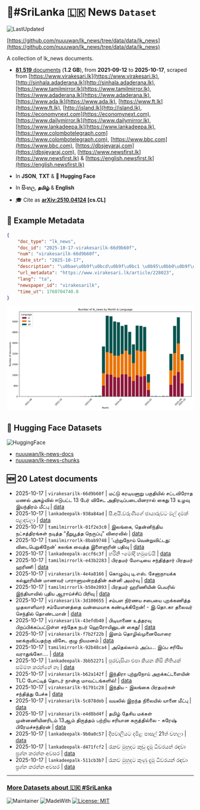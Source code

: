 # 📄#SriLanka 🇱🇰 News `Dataset`

![LastUpdated](https://img.shields.io/badge/last_updated-2025--10--17_18:28:18-green)

[https://github.com/nuuuwan/lk_news/tree/data/data/lk_news](https://github.com/nuuuwan/lk_news/tree/data/data/lk_news)

A collection of lk_news documents.

- [**81,519** documents](https://github.com/nuuuwan/lk_news/tree/data/data/lk_news) (**1.2 GB**), from **2021-09-12** to **2025-10-17**, scraped from [https://www.virakesari.lk](https://www.virakesari.lk), [http://sinhala.adaderana.lk](http://sinhala.adaderana.lk), [https://www.tamilmirror.lk](https://www.tamilmirror.lk), [https://www.adaderana.lk](https://www.adaderana.lk), [https://www.ada.lk](https://www.ada.lk), [https://www.ft.lk](https://www.ft.lk), [http://island.lk](http://island.lk), [https://economynext.com](https://economynext.com), [https://www.dailymirror.lk](https://www.dailymirror.lk), [https://www.lankadeepa.lk](https://www.lankadeepa.lk), [https://www.colombotelegraph.com](https://www.colombotelegraph.com), [https://www.bbc.com](https://www.bbc.com), [https://dbsjeyaraj.com](https://dbsjeyaraj.com), [https://www.newsfirst.lk](https://www.newsfirst.lk) & [https://english.newsfirst.lk](https://english.newsfirst.lk)

- In **JSON**, **TXT** & **🤗 Hugging Face**

- In **සිංහල**, **தமிழ்** & **English**

- 🎓 Cite as **[arXiv:2510.04124](https://arxiv.org/abs/2510.04124) [cs.CL]**

## 📝 Example Metadata

```json
{
    "doc_type": "lk_news",
    "doc_id": "2025-10-17-virakesarilk-66d9b60f",
    "num": "virakesarilk-66d9b60f",
    "date_str": "2025-10-17",
    "description": "\u0bae\u0b9f\u0bcd\u0b9f\u0bc1 \u0b95\u0bb0\u0b9f\u0bbf\u0baf\u0ba9\u0bbe\u0bb1\u0bc1 \u0baa\u0b95\u0bc1\u0ba4\u0bbf\u0baf\u0bbf\u0bb2\u0bcd \u0b9a\u0b9f\u0bcd\u0b9f\u0bb5\u0bbf\u0bb0\u0bcb\u0ba4 \u0bae\u0ba3\u0bb2\u0bcd \u0b85\u0b95\u0bb4\u0bcd\u0bb5\u0bbf\u0bb2\u0bcd \u0b88\u0b9f\u0bc1\u0baa\u0b9f\u0bcd\u0b9f 13 \u0baa\u0bc7\u0bb0\u0bcd \u0bb5\u0bbf\u0b9a\u0bc7\u0b9f \u0b85\u0ba4\u0bbf\u0bb0\u0b9f\u0bbf\u0baa\u0bcd\u0baa\u0b9f\u0bc8\u0baf\u0bbf\u0ba9\u0bb0\u0bbe\u0bb2\u0bcd \u0b95\u0bc8\u0ba4\u0bc1 13 \u0b89\u0bb4\u0bb5\u0bc1 \u0b87\u0baf\u0ba8\u0bcd\u0ba4\u0bbf\u0bb0\u0bae\u0bcd \u0bae\u0bc0\u0b9f\u0bcd\u0baa\u0bc1",
    "url_metadata": "https://www.virakesari.lk/article/228023",
    "lang": "ta",
    "newspaper_id": "virakesarilk",
    "time_ut": 1760704740.0
}
```

![Chart](https://raw.githubusercontent.com/nuuuwan/lk_news/refs/heads/data/data/lk_news/docs_by_month_and_lang.png)

## 🤗 Hugging Face Datasets

![HuggingFace](https://img.shields.io/badge/-HuggingFace-FDEE21?style=for-the-badge&logo=HuggingFace)

- [nuuuwan/lk-news-docs](https://huggingface.co/datasets/nuuuwan/lk-news-docs)
- [nuuuwan/lk-news-chunks](https://huggingface.co/datasets/nuuuwan/lk-news-chunks)

## 🆕 20 Latest documents

- 2025-10-17 | `virakesarilk-66d9b60f` | மட்டு கரடியனாறு பகுதியில் சட்டவிரோத மணல் அகழ்வில் ஈடுபட்ட 13 பேர் விசேட அதிரடிப்படையினரால் கைது 13 உழவு இயந்திரம் மீட்பு | [data](https://github.com/nuuuwan/lk_news/tree/data/data/lk_news/2020s/2025/2025-10-17-virakesarilk-66d9b60f)
- 2025-10-17 | `lankadeepalk-938a84ad` | සී.අයි.වරුණිගේ ඡායාරුවට මල් දමක් පළඳවලා | [data](https://github.com/nuuuwan/lk_news/tree/data/data/lk_news/2020s/2025/2025-10-17-lankadeepalk-938a84ad)
- 2025-10-17 | `tamilmirrorlk-01f2e3c0` | இலங்கை, தென்னிந்திய நட்சத்திரங்கள்  நடித்த “நீறுபூத்த நெருப்பு”   விரைவில் | [data](https://github.com/nuuuwan/lk_news/tree/data/data/lk_news/2020s/2025/2025-10-17-tamilmirrorlk-01f2e3c0)
- 2025-10-17 | `tamilmirrorlk-8bab9748` | ‘புற்றுநோய் வென்றுவிட்டது: விடைபெறுகிறேன்’   கலங்க வைத்த   இளைஞரின் பதிவு | [data](https://github.com/nuuuwan/lk_news/tree/data/data/lk_news/2020s/2025/2025-10-17-tamilmirrorlk-8bab9748)
- 2025-10-17 | `lankadeepalk-accf6c3f` | හරිනි -මෝදි හමුවෙයි | [data](https://github.com/nuuuwan/lk_news/tree/data/data/lk_news/2020s/2025/2025-10-17-lankadeepalk-accf6c3f)
- 2025-10-17 | `tamilmirrorlk-e43b2283` | பிரதமர் மோடியை சந்தித்தார் பிரதமர் ஹரிணி | [data](https://github.com/nuuuwan/lk_news/tree/data/data/lk_news/2020s/2025/2025-10-17-tamilmirrorlk-e43b2283)
- 2025-10-17 | `virakesarilk-4e4a8166` | கொழும்பு டி.எஸ். சேனாநாயக்க கல்லூரியின் மாணவர் பாராளுமன்றத்தின் கன்னி அமர்வு | [data](https://github.com/nuuuwan/lk_news/tree/data/data/lk_news/2020s/2025/2025-10-17-virakesarilk-4e4a8166)
- 2025-10-17 | `tamilmirrorlk-b50e2093` | பிரதமர் ஹரிணியின் பெயரில் இந்தியாவில் புதிய ஆராய்ச்சிப் பிரிவு | [data](https://github.com/nuuuwan/lk_news/tree/data/data/lk_news/2020s/2025/2025-10-17-tamilmirrorlk-b50e2093)
- 2025-10-17 | `virakesarilk-3d100655` | சம்பள நிர்ணய சபையை புறக்கணித்த முதலாளிமார் சம்மேளனத்தை வன்மையாக கண்டிக்கிறேன்! - இ.தொ.கா தலைவர் செந்தில் தொண்டமான் | [data](https://github.com/nuuuwan/lk_news/tree/data/data/lk_news/2020s/2025/2025-10-17-virakesarilk-3d100655)
- 2025-10-17 | `virakesarilk-43efdb40` | பிடியாணை உத்தரவு பிறப்பிக்கப்பட்டுள்ள சந்தேக நபர் ஹெரோயினுடன் கைது! | [data](https://github.com/nuuuwan/lk_news/tree/data/data/lk_news/2020s/2025/2025-10-17-virakesarilk-43efdb40)
- 2025-10-17 | `virakesarilk-f7b2f22b` | இளம் தொழில்முனைவோரை ஊக்குவிப்பதற்கு விசேட குழு நியமனம் | [data](https://github.com/nuuuwan/lk_news/tree/data/data/lk_news/2020s/2025/2025-10-17-virakesarilk-f7b2f22b)
- 2025-10-17 | `tamilmirrorlk-92b48ca4` | அதெல்லாம் அப்ப... இப்ப சரியே வராதுங்கோ.... | [data](https://github.com/nuuuwan/lk_news/tree/data/data/lk_news/2020s/2025/2025-10-17-tamilmirrorlk-92b48ca4)
- 2025-10-17 | `lankadeepalk-3bb52271` | පුරවැසියා එපා කියන කිසි නීතියක් සම්මත කරන්නේ නෑ | [data](https://github.com/nuuuwan/lk_news/tree/data/data/lk_news/2020s/2025/2025-10-17-lankadeepalk-3bb52271)
- 2025-10-17 | `virakesarilk-b62a142f` | இந்திரா புற்றுநோய் அறக்கட்டளையின் TLC போட்டித் தொடர் நான்கு மாவட்டங்களில்! | [data](https://github.com/nuuuwan/lk_news/tree/data/data/lk_news/2020s/2025/2025-10-17-virakesarilk-b62a142f)
- 2025-10-17 | `virakesarilk-91791c28` | இந்திய - இலங்கை பிரதமர்கள் சந்தித்து பேச்சு | [data](https://github.com/nuuuwan/lk_news/tree/data/data/lk_news/2020s/2025/2025-10-17-virakesarilk-91791c28)
- 2025-10-17 | `virakesarilk-5c878deb` | வயலில் இறந்த நிலையில் யானை மீட்பு | [data](https://github.com/nuuuwan/lk_news/tree/data/data/lk_news/2020s/2025/2025-10-17-virakesarilk-5c878deb)
- 2025-10-17 | `virakesarilk-e4d8bd4f` | தமிழ் தேசிய மக்கள் முன்னணியினரிடம் 13ஆம் திருத்தம் பற்றிய சரியான கருத்தில்லை - சுரேஷ் பிரேமச்சந்திரன் | [data](https://github.com/nuuuwan/lk_news/tree/data/data/lk_news/2020s/2025/2025-10-17-virakesarilk-e4d8bd4f)
- 2025-10-17 | `lankadeepalk-9b0a0c57` | දීපවාලියට දමිළ පාසල් 21ත් වහලා | [data](https://github.com/nuuuwan/lk_news/tree/data/data/lk_news/2020s/2025/2025-10-17-lankadeepalk-9b0a0c57)
- 2025-10-17 | `lankadeepalk-d471fcf2` | රැකව මුහුදට කුඩු දැමූ ධීවරයන් රඳවා ප්‍රශ්න කරන්න අවසර | [data](https://github.com/nuuuwan/lk_news/tree/data/data/lk_news/2020s/2025/2025-10-17-lankadeepalk-d471fcf2)
- 2025-10-17 | `lankadeepalk-511cb3b7` | රැකව මුහුදට කුණු දැමූ ධීවරයන් රඳවා ප්‍රශ්න කරන්න අවසර | [data](https://github.com/nuuuwan/lk_news/tree/data/data/lk_news/2020s/2025/2025-10-17-lankadeepalk-511cb3b7)

---

### [More Datasets about 🇱🇰 #SriLanka](https://github.com/nuuuwan/lk_datasets)

![Maintainer](https://img.shields.io/badge/maintainer-nuuuwan-red)
![MadeWith](https://img.shields.io/badge/made_with-python-blue)
[![License: MIT](https://img.shields.io/badge/License-MIT-yellow.svg)](https://opensource.org/licenses/MIT)
